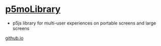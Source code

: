 # [p5moLibrary](https://github.com/molab-itp/p5moLibrary)

- p5js library for multi-user experiences on portable screens and large screens

[github.io](https://molab-itp.github.io/p5moLibrary/src?v=11)
